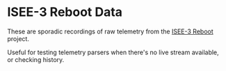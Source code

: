 ISEE-3 Reboot Data
==================

These are sporadic recordings of raw telemetry from the
[ISEE-3 Reboot](http://spacecollege.org/isee3/ "ISEE-3 Reboot homepage")
project.

Useful for testing telemetry parsers when there's no live stream
available, or checking history.
